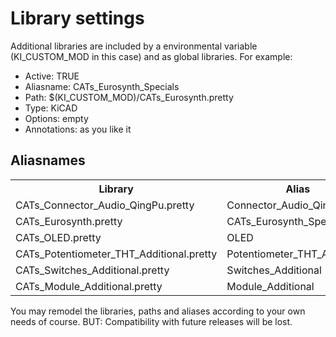 <h1>Library settings</h1>
<p>Additional libraries are included by a environmental variable (KI_CUSTOM_MOD in this case) and as global libraries. For example:</p>
<ul>
	<li>Active: TRUE</li>
	<li>Aliasname: CATs_Eurosynth_Specials</li>
	<li>Path: $(KI_CUSTOM_MOD)/CATs_Eurosynth.pretty</li>
	<li>Type: KiCAD</li>
	<li>Options: empty</li>
	<li>Annotations: as you like it</li>
</ul>
<h2>Aliasnames</h2>
<table>
	<tr>
		<th>Library</th>
		<th>Alias</th>
	</tr>
	<tr>
		<td>CATs_Connector_Audio_QingPu.pretty</td>
		<td>Connector_Audio_QingPu</td>
	</tr>
	<tr>
		<td>CATs_Eurosynth.pretty</td>
		<td>CATs_Eurosynth_Specials</td>
	</tr>
	<tr>
		<td>CATs_OLED.pretty</td>
		<td>OLED</td>
	</tr>
	<tr>
		<td>CATs_Potentiometer_THT_Additional.pretty</td>
		<td>Potentiometer_THT_Additional</td>
	</tr>
	<tr>
		<td>CATs_Switches_Additional.pretty</td>
		<td>Switches_Additional</td>
	</tr>
	<tr>
		<td>CATs_Module_Additional.pretty</td>
		<td>Module_Additional</td>
	</tr>
</table>
<p>You may remodel the libraries, paths and aliases according to your own needs of course. BUT: Compatibility with future releases will be lost.</p>